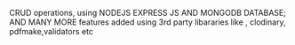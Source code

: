 CRUD operations, using NODEJS EXPRESS JS AND MONGODB DATABASE; AND MANY MORE features added using 3rd party libararies like , clodinary, pdfmake,validators etc
